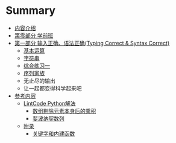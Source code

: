 # Summary

* [内容介绍](README.md)
* [第零部分 学前班](chapter0/chapter0content.md)
* [第一部分 输入正确、语法正确(Typing Correct & Syntax Correct)](chapter1/README.md)
   * [基本运算](chapter1/calculate_1.md)
   * [字符串](chapter1/string_1.md)
   * [综合练习一](chapter1/ex_1.md)
   * [序列家族](chapter1/sequence.md)
   * 无止尽的输出
   * 让一起都变得科学起来吧
* [参考内容](reference.md)
   * [LintCode Python解法](LintCode-Python-Solution/README.md)
      * [数组剔除元素本身后的乘积](LintCode-Python-Solution/ProductOfArrayExcludeItself.md)
      * [斐波纳契数列](LintCode-Python-Solution/Fibonacci.md)
   * [附录](appendix/README.md)
      * [关键字和内建函数](appendix/built-in-functions.md)

